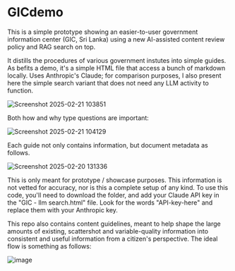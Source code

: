 # GICdemo

This is a simple prototype showing an easier-to-user government information center (GIC, Sri Lanka) using a new AI-assisted content review policy and RAG search on top. 

It distills the procedures of various government instutes into simple guides. As befits a demo, it's a simple HTML file that access a bunch of markdown locally. Uses Anthropic's Claude; for comparison purposes, I also present here the simple search variant that does not need any LLM activity to function. 

![Screenshot 2025-02-21 103851](https://github.com/user-attachments/assets/ced89e1d-cae8-4556-960b-cb51b786b9bf)


Both how and why type questions are important: 


![Screenshot 2025-02-21 104129](https://github.com/user-attachments/assets/e5d8cf79-e99e-496f-8132-24109a72e9ab)


Each guide not only contains information, but document metadata as follows.


![Screenshot 2025-02-20 131336](https://github.com/user-attachments/assets/2d8791da-a062-4899-9f43-32e1debed0e2)

This is only meant for prototype / showcase purposes. This information is not vetted for accuracy, nor is this a complete setup of any kind. To use this code, you'll need to download the folder, and add your Claude API key in the "GIC - llm search.html" file. Look for the words "API-key-here" and replace them with your Anthropic key. 

This repo also contains content guidelines, meant to help shape the large amounts of existing, scattershot and variable-quality information into consistent and useful information from a citizen's perspective. The ideal flow is something as follows:

![image](https://github.com/user-attachments/assets/a4e0ff41-1941-4b44-963a-402431c2edd9)
